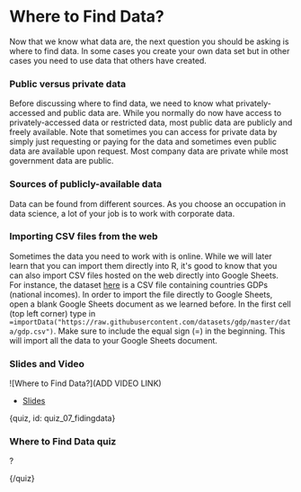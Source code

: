 # Where to Find Data?

Now that we know what data are, the next question you should be asking is where to find data. In some cases you create your own data set but in other cases you need to use data that others have created. 

### Public versus private data

Before discussing where to find data, we need to know what privately-accessed and public data are. While you normally do now have access to privately-accessed data or restricted data, most public data are publicly and freely available. Note that sometimes you can access for private data by simply just requesting or paying for the data and sometimes even public data are available upon request. Most company data are private while most government data are public. 

### Sources of publicly-available data

Data can be found from different sources. As you choose an occupation in data science, a lot of your job is to work with corporate data. 



### Importing CSV files from the web

Sometimes the data you need to work with is online. While we will later learn that you can import them directly into R, it's good to know that you can also import CSV files hosted on the web directly into Google Sheets. For instance, the dataset [here](https://raw.githubusercontent.com/datasets/gdp/master/data/gdp.csv) is a CSV file containing countries GDPs (national incomes). In order to import the file directly to Google Sheets, open a blank Google Sheets document as we learned before. In the first cell (top left corner) type in `=importData("https://raw.githubusercontent.com/datasets/gdp/master/data/gdp.csv")`. Make sure to include the equal sign (=) in the beginning. This will import all the data to your Google Sheets document. 






### Slides and Video

![Where to Find Data?](ADD VIDEO LINK)

* [Slides]()

{quiz, id: quiz_07_fidingdata}

### Where to Find Data quiz

? 


{/quiz}